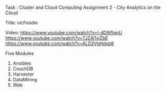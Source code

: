 Task : 
    Cluster and Cloud Computing Assignment 2 - City Analytics on the Cloud
    
Title:
    vicFoodie

Video:
    https://www.youtube.com/watch?v=l-dD9ifIqnU
    https://www.youtube.com/watch?v=TJZ4j1viZbE
    https://www.youtube.com/watch?v=ALD2VgHdxb8


Five Modules
1. Ansibles
2. CouchDB
3. Harvester
4. DataMining
5. Web
